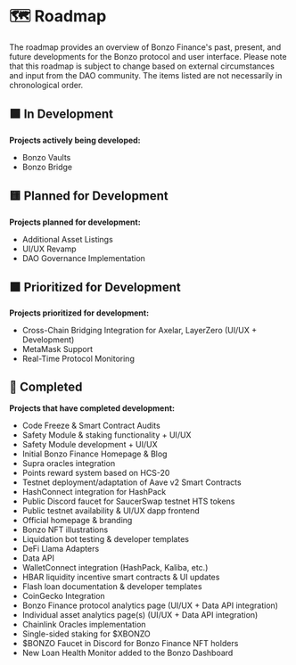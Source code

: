 # 🗺️ Roadmap

The roadmap provides an overview of Bonzo Finance's past, present, and future developments for the Bonzo protocol and user interface. Please note that this roadmap is subject to change based on external circumstances and input from the DAO community. The items listed are not necessarily in chronological order.

## 🟩 In Development

**Projects actively being developed:**

* Bonzo Vaults
* Bonzo Bridge

## 🟨 Planned for Development

**Projects planned for development:**

* Additional Asset Listings
* UI/UX Revamp
* DAO Governance Implementation

## 🟧 Prioritized for Development

**Projects prioritized for development:**

* Cross-Chain Bridging Integration for Axelar, LayerZero  (UI/UX + Development)
* MetaMask Support
* Real-Time Protocol Monitoring

## 🏁 Completed

**Projects that have completed development:**

* Code Freeze & Smart Contract Audits
* Safety Module & staking functionality + UI/UX
* Safety Module development + UI/UX
* Initial Bonzo Finance Homepage & Blog
* Supra oracles integration
* Points reward system based on HCS-20
* Testnet deployment/adaptation of Aave v2 Smart Contracts
* HashConnect integration for HashPack
* Public Discord faucet for SaucerSwap testnet HTS tokens
* Public testnet availability & UI/UX dapp frontend
* Official homepage & branding
* Bonzo NFT illustrations
* Liquidation bot testing & developer templates
* DeFi Llama Adapters
* Data API
* WalletConnect integration (HashPack, Kaliba, etc.)
* HBAR liquidity incentive smart contracts & UI updates
* Flash loan documentation & developer templates
* CoinGecko Integration
* Bonzo Finance protocol analytics page (UI/UX + Data API integration)
* Individual asset analytics page(s) (UI/UX + Data API integration)
* Chainlink Oracles implementation
* Single-sided staking for $XBONZO
* $BONZO Faucet in Discord for Bonzo Finance NFT holders
* New Loan Health Monitor added to the Bonzo Dashboard
